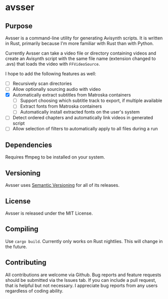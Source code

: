 # avsser

## Purpose
Avsser is a command-line utility for generating Avisynth scripts. It is written
in Rust, primarily because I'm more familiar with Rust than with Python.

Currently Avsser can take a video file or directory containing videos and create
an Avisynth script with the same file name (extension changed to .avs) that loads
the video with `FFVideoSource`.

I hope to add the following features as well:

- [ ] Recursively scan directories
- [ ] Allow optionally sourcing audio with video
- [x] Automatically extract subtitles from Matroska containers
  - [ ] Support choosing which subtitle track to export, if multiple available
  - [ ] Extract fonts from Matroska containers
  - [ ] Automatically install extracted fonts on the user's system
- [ ] Detect ordered chapters and automatically link videos in generated script
- [ ] Allow selection of filters to automatically apply to all files during a run

## Dependencies

Requires ffmpeg to be installed on your system.

## Versioning

Avsser uses [Semantic Versioning](http://semver.org/) for all of its releases.

## License

Avsser is released under the MIT License.

## Compiling

Use `cargo build`. Currently only works on Rust nightlies. This will change in the future.

## Contributing

All contributions are welcome via Github. Bug reports and feature requests should
be submitted via the Issues tab. If you can include a pull request, that is helpful
but not necessary. I appreciate bug reports from any users regardless of coding
ability.
